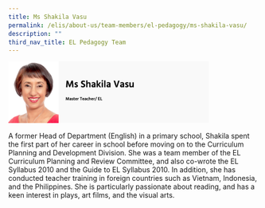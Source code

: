 ```yaml
---
title: Ms Shakila Vasu
permalink: /elis/about-us/team-members/el-pedagogy/ms-shakila-vasu/
description: ""
third_nav_title: EL Pedagogy Team
---
```

<img src="/images/ms%20shakila%20vasu.png" 
     style="width:80%">
		 
A former Head of Department (English) in a primary school, Shakila spent the first part of her career in school before moving on to the Curriculum Planning and Development Division. She was a team member of the EL Curriculum Planning and Review Committee, and also co-wrote the EL Syllabus 2010 and the Guide to EL Syllabus 2010. In addition, she has conducted teacher training in foreign countries such as Vietnam, Indonesia, and the Philippines. She is particularly passionate about reading, and has a keen interest in plays, art films, and the visual arts.